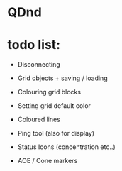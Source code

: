 # QDnd

# todo list:
* Disconnecting

* Grid objects + saving / loading
* Colouring grid blocks
* Setting grid default color
* Coloured lines
* Ping tool (also for display)

* Status Icons (concentration etc..)
* AOE / Cone markers
